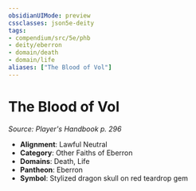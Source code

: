 ```yaml
---
obsidianUIMode: preview
cssclasses: json5e-deity
tags:
- compendium/src/5e/phb
- deity/eberron
- domain/death
- domain/life
aliases: ["The Blood of Vol"]
---
```

# The Blood of Vol
*Source: Player's Handbook p. 296* 

- **Alignment**: Lawful Neutral
- **Category**: Other Faiths of Eberron
- **Domains**: Death, Life
- **Pantheon**: Eberron
- **Symbol**: Stylized dragon skull on red teardrop gem